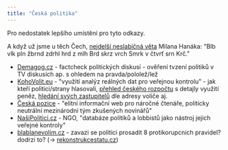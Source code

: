 ```yaml
---
title: "Česká politika"
---
```

Pro nedostatek lepšího umístění pro tyto odkazy.

A když už jsme u těch Čech, [nejdelší neslabičná věta](http://zpravy.idnes.cz/v-pelhrimove-byla-predstavena-nejdelsi-ceska-veta-ze-souhlasek-pv3-/domaci.aspx?c=A130821_124105_jihlava-zpravy_mv) Milana Hanáka: "Blb vlk pln žbrnd zdrhl hrd z mlh Brd skrz vrch Smrk v čtvrť srn Krč."

  - [Demagog.cz](http://demagog.cz) - factcheck politických diskusí - ověření tvzení politiků v TV diskusích ap. s ohledem na pravda/pololež/lež
  - [KohoVolit.eu](http://kohovolit.eu/) - "využití analýz reálných dat pro veřejnou kontrolu" - jak kteří politici/strany hlasovali, [přehled českého rozpočtu](http://budovanistatu.cz/) s detajly využití peněz, [hledání svých zastupitelů](http://napistejim.cz/) dle adresy voliče aj.
  - [Česká pozice](http://www.ceskapozice.cz/) - "elitní informační web pro náročné čtenáře, politicky neutrální mezinárodní tým zkušených novinářů"
  - [NašiPolitici.cz](http://www.nasipolitici.cz/) - NGO, "databáze politiků a lobbistů jako nástroj jejich veřejné kontroly"
  - [blablanevolim.cz](http://blablanevolim.cz/) - zavazi se politici prosadit 8 protikorupcnich pravidel? dodrzi to? (-\> [rekonstrukcestatu.cz](http://rekonstrukcestatu.cz/))
